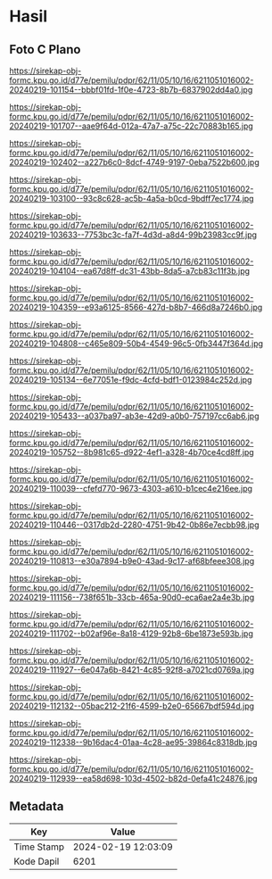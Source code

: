 # Hasil

## Foto C Plano

https://sirekap-obj-formc.kpu.go.id/d77e/pemilu/pdpr/62/11/05/10/16/6211051016002-20240219-101154--bbbf01fd-1f0e-4723-8b7b-6837902dd4a0.jpg

https://sirekap-obj-formc.kpu.go.id/d77e/pemilu/pdpr/62/11/05/10/16/6211051016002-20240219-101707--aae9f64d-012a-47a7-a75c-22c70883b165.jpg

https://sirekap-obj-formc.kpu.go.id/d77e/pemilu/pdpr/62/11/05/10/16/6211051016002-20240219-102402--a227b6c0-8dcf-4749-9197-0eba7522b600.jpg

https://sirekap-obj-formc.kpu.go.id/d77e/pemilu/pdpr/62/11/05/10/16/6211051016002-20240219-103100--93c8c628-ac5b-4a5a-b0cd-9bdff7ec1774.jpg

https://sirekap-obj-formc.kpu.go.id/d77e/pemilu/pdpr/62/11/05/10/16/6211051016002-20240219-103633--7753bc3c-fa7f-4d3d-a8d4-99b23983cc9f.jpg

https://sirekap-obj-formc.kpu.go.id/d77e/pemilu/pdpr/62/11/05/10/16/6211051016002-20240219-104104--ea67d8ff-dc31-43bb-8da5-a7cb83c11f3b.jpg

https://sirekap-obj-formc.kpu.go.id/d77e/pemilu/pdpr/62/11/05/10/16/6211051016002-20240219-104359--e93a6125-8566-427d-b8b7-466d8a7246b0.jpg

https://sirekap-obj-formc.kpu.go.id/d77e/pemilu/pdpr/62/11/05/10/16/6211051016002-20240219-104808--c465e809-50b4-4549-96c5-0fb3447f364d.jpg

https://sirekap-obj-formc.kpu.go.id/d77e/pemilu/pdpr/62/11/05/10/16/6211051016002-20240219-105134--6e77051e-f9dc-4cfd-bdf1-0123984c252d.jpg

https://sirekap-obj-formc.kpu.go.id/d77e/pemilu/pdpr/62/11/05/10/16/6211051016002-20240219-105433--a037ba97-ab3e-42d9-a0b0-757197cc6ab6.jpg

https://sirekap-obj-formc.kpu.go.id/d77e/pemilu/pdpr/62/11/05/10/16/6211051016002-20240219-105752--8b981c65-d922-4ef1-a328-4b70ce4cd8ff.jpg

https://sirekap-obj-formc.kpu.go.id/d77e/pemilu/pdpr/62/11/05/10/16/6211051016002-20240219-110039--cfefd770-9673-4303-a610-b1cec4e216ee.jpg

https://sirekap-obj-formc.kpu.go.id/d77e/pemilu/pdpr/62/11/05/10/16/6211051016002-20240219-110446--0317db2d-2280-4751-9b42-0b86e7ecbb98.jpg

https://sirekap-obj-formc.kpu.go.id/d77e/pemilu/pdpr/62/11/05/10/16/6211051016002-20240219-110813--e30a7894-b9e0-43ad-9c17-af68bfeee308.jpg

https://sirekap-obj-formc.kpu.go.id/d77e/pemilu/pdpr/62/11/05/10/16/6211051016002-20240219-111156--738f651b-33cb-465a-90d0-eca6ae2a4e3b.jpg

https://sirekap-obj-formc.kpu.go.id/d77e/pemilu/pdpr/62/11/05/10/16/6211051016002-20240219-111702--b02af96e-8a18-4129-92b8-6be1873e593b.jpg

https://sirekap-obj-formc.kpu.go.id/d77e/pemilu/pdpr/62/11/05/10/16/6211051016002-20240219-111927--6e047a6b-8421-4c85-92f8-a7021cd0769a.jpg

https://sirekap-obj-formc.kpu.go.id/d77e/pemilu/pdpr/62/11/05/10/16/6211051016002-20240219-112132--05bac212-21f6-4599-b2e0-65667bdf594d.jpg

https://sirekap-obj-formc.kpu.go.id/d77e/pemilu/pdpr/62/11/05/10/16/6211051016002-20240219-112338--9b16dac4-01aa-4c28-ae95-39864c8318db.jpg

https://sirekap-obj-formc.kpu.go.id/d77e/pemilu/pdpr/62/11/05/10/16/6211051016002-20240219-112939--ea58d698-103d-4502-b82d-0efa41c24876.jpg


## Metadata

| Key        | Value               |
| ---------- | ------------------- |
| Time Stamp | 2024-02-19 12:03:09 |
| Kode Dapil | 6201                |



